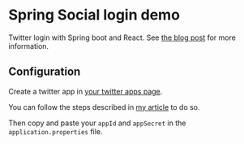 # Spring Social login demo

Twitter login with Spring boot and React.
See [the blog post](http://geowarin.github.io/social-login-with-spring.html) for more information.

## Configuration

Create a twitter app in [your twitter apps page](https://apps.twitter.com/).

You can follow the steps described in [my article](http://geowarin.github.io/social-login-with-spring.html#setting-up-your-app-on-twitter)
to do so.

Then copy and paste your `appId` and `appSecret` in the `application.properties` file.
